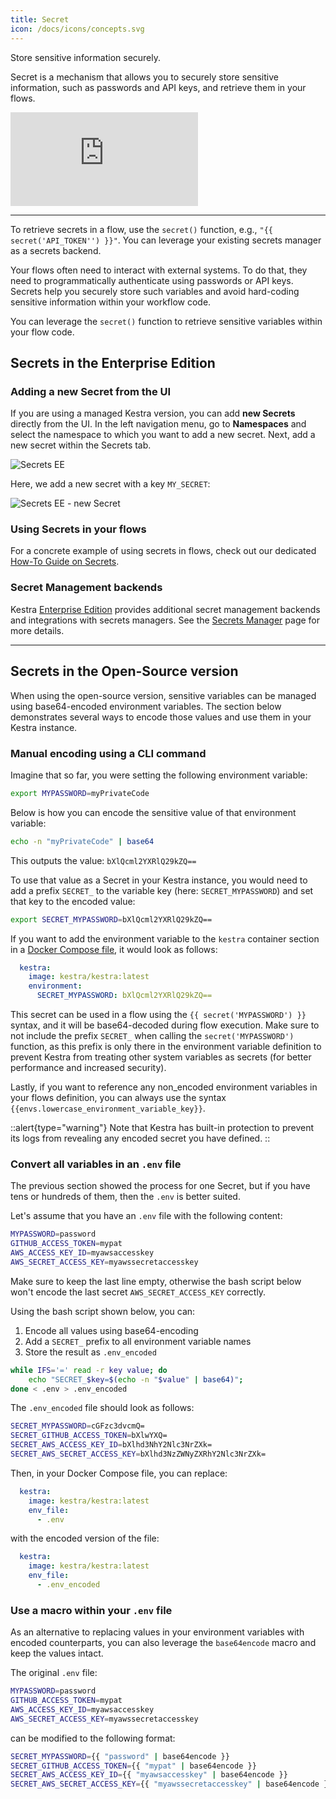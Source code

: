 ```yaml
---
title: Secret
icon: /docs/icons/concepts.svg
---
```


Store sensitive information securely.

Secret is a mechanism that allows you to securely store sensitive information, such as passwords and API keys, and retrieve them in your flows.

<div class="video-container">
  <iframe src="https://www.youtube.com/embed/u0yuOYG-qMI?si=9T-mMYgs-_SOIPoG" title="YouTube video player" frameborder="0" allow="accelerometer; autoplay; clipboard-write; encrypted-media; gyroscope; picture-in-picture; web-share" referrerpolicy="strict-origin-when-cross-origin" allowfullscreen></iframe>
</div>

---

To retrieve secrets in a flow, use the `secret()` function, e.g., `"{{ secret('API_TOKEN'') }}"`. You can leverage your existing secrets manager as a secrets backend.

Your flows often need to interact with external systems. To do that, they need to programmatically authenticate using passwords or API keys. Secrets help you securely store such variables and avoid hard-coding sensitive information within your workflow code.

You can leverage the `secret()` function to retrieve sensitive variables within your flow code.


## Secrets in the Enterprise Edition

### Adding a new Secret from the UI

If you are using a managed Kestra version, you can add **new Secrets** directly from the UI. In the left navigation menu, go to **Namespaces** and select the namespace to which you want to add a new secret. Next, add a new secret within the Secrets tab.

![Secrets EE](/docs/developer-guide/secrets/secrets-ee-1.png)

Here, we add a new secret with a key `MY_SECRET`:

![Secrets EE - new Secret](/docs/developer-guide/secrets/secrets-ee-2.png)


### Using Secrets in your flows
For a concrete example of using secrets in flows, check out our dedicated [How-To Guide on Secrets](../15.how-to-guides/secrets.md).

### Secret Management backends

Kestra [Enterprise Edition](../06.enterprise/index.md) provides additional secret management backends and integrations with secrets managers. See the [Secrets Manager](../06.enterprise/02.governance/secrets-manager.md) page for more details.


---


## Secrets in the Open-Source version

When using the open-source version, sensitive variables can be managed using base64-encoded environment variables. The section below demonstrates several ways to encode those values and use them in your Kestra instance.

### Manual encoding using a CLI command

Imagine that so far, you were setting the following environment variable:

```bash
export MYPASSWORD=myPrivateCode
```

Below is how you can encode the sensitive value of that environment variable:

```bash
echo -n "myPrivateCode" | base64
```

This outputs the value: `bXlQcml2YXRlQ29kZQ==`

To use that value as a Secret in your Kestra instance, you would need to add a prefix `SECRET_` to the variable key (here: `SECRET_MYPASSWORD`) and set that key to the encoded value:

```bash
export SECRET_MYPASSWORD=bXlQcml2YXRlQ29kZQ==
```

If you want to add the environment variable to the `kestra` container section in a [Docker Compose file](https://github.com/kestra-io/kestra/blob/develop/docker-compose.yml#L22), it would look as follows:

```yaml
  kestra:
    image: kestra/kestra:latest
    environment:
      SECRET_MYPASSWORD: bXlQcml2YXRlQ29kZQ==
```

This secret can be used in a flow using the `{{ secret('MYPASSWORD') }}` syntax, and it will be base64-decoded during flow execution. Make sure to not include the prefix `SECRET_` when calling the `secret('MYPASSWORD')` function, as this prefix is only there in the environment variable definition to prevent Kestra from treating other system variables as secrets (for better performance and increased security).

Lastly, if you want to reference any non_encoded environment variables in your flows definition, you can always use the syntax `{{envs.lowercase_environment_variable_key}}`.

::alert{type="warning"}
Note that Kestra has built-in protection to prevent its logs from revealing any encoded secret you have defined.
::

### Convert all variables in an `.env` file

The previous section showed the process for one Secret, but if you have tens or hundreds of them, then the `.env` is better suited.

Let's assume that you have an `.env` file with the following content:

```bash
MYPASSWORD=password
GITHUB_ACCESS_TOKEN=mypat
AWS_ACCESS_KEY_ID=myawsaccesskey
AWS_SECRET_ACCESS_KEY=myawssecretaccesskey

```

Make sure to keep the last line empty, otherwise the bash script below won't encode the last secret `AWS_SECRET_ACCESS_KEY` correctly.

Using the bash script shown below, you can:
1. Encode all values using base64-encoding
2. Add a `SECRET_` prefix to all environment variable names
3. Store the result as `.env_encoded`

```bash
while IFS='=' read -r key value; do
    echo "SECRET_$key=$(echo -n "$value" | base64)";
done < .env > .env_encoded
```

The `.env_encoded` file should look as follows:

```bash
SECRET_MYPASSWORD=cGFzc3dvcmQ=
SECRET_GITHUB_ACCESS_TOKEN=bXlwYXQ=
SECRET_AWS_ACCESS_KEY_ID=bXlhd3NhY2Nlc3NrZXk=
SECRET_AWS_SECRET_ACCESS_KEY=bXlhd3NzZWNyZXRhY2Nlc3NrZXk=
```

Then, in your Docker Compose file, you can replace:

```yaml
  kestra:
    image: kestra/kestra:latest
    env_file:
      - .env
```

with the encoded version of the file:

```yaml
  kestra:
    image: kestra/kestra:latest
    env_file:
      - .env_encoded
```


### Use a macro within your `.env` file

As an alternative to replacing values in your environment variables with encoded counterparts, you can also leverage the `base64encode` macro and keep the values intact.

The original `.env` file:

```bash
MYPASSWORD=password
GITHUB_ACCESS_TOKEN=mypat
AWS_ACCESS_KEY_ID=myawsaccesskey
AWS_SECRET_ACCESS_KEY=myawssecretaccesskey
```

can be modified to the following format:

```bash
SECRET_MYPASSWORD={{ "password" | base64encode }}
SECRET_GITHUB_ACCESS_TOKEN={{ "mypat" | base64encode }}
SECRET_AWS_ACCESS_KEY_ID={{ "myawsaccesskey" | base64encode }}
SECRET_AWS_SECRET_ACCESS_KEY={{ "myawssecretaccesskey" | base64encode }}
```
